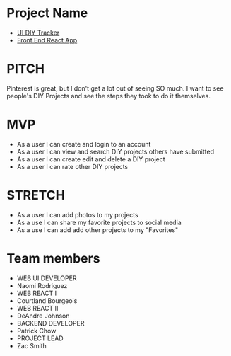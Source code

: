 # Project Name
- [UI DIY Tracker](https://uidiytracker.netlify.com/) 
- [Front End React App](https://diy-tracker-delta.now.sh/login)

# PITCH
Pinterest is great, but I don't get a lot out of seeing SO much. I want to see people's DIY Projects and see the steps they took to do it themselves.
# MVP
- As a user I can create and login to an account
- As a user I can view and search DIY projects others have submitted
- As a user I can create edit and delete a DIY project
- As a user I can rate other DIY projects
# STRETCH
- As a user I can add photos to my projects
- As  a use I can share my favorite projects to social media
- As a use I can add add other projects to my "Favorites"
# Team members
- WEB UI DEVELOPER
- Naomi Rodriguez
- WEB REACT I
- Courtland Bourgeois
- WEB REACT II
- DeAndre Johnson
- BACKEND DEVELOPER
- Patrick Chow
- PROJECT LEAD
- Zac Smith









